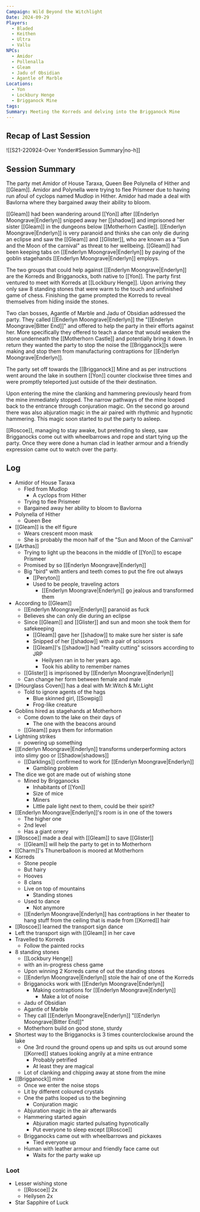 ```yaml
---
Campaign: Wild Beyond the Witchlight
Date: 2024-09-29
Players:
  - Bladed
  - Keithen
  - Ultra
  - Vallu
NPCs:
  - Amidor
  - Pollenalla
  - Gleam
  - Jadu of Obsidian
  - Agantle of Marble
Locations:
  - Yon
  - Lockbury Henge
  - Brigganock Mine
tags: 
Summary: Meeting the Korreds and delving into the Brigganock Mine
---
```

## Recap of Last Session
![[S21-220924-Over Yonder#Session Summary|no-h]]

## Session Summary
The party met Amidor of House Taraxa, Queen Bee Polynella of Hither and [[Gleam]]. Amidor and Polynella were trying to flee Prismeer due to having run afoul of cyclops named Mudlop in Hither. Amidor had made a deal with Bavlorna where they bargained away their ability to bloom.

[[Gleam]] had been wandering around [[Yon]] after [[Enderlyn Moongrave|Enderlyn]] snipped away her [[shadow]] and imprisoned her sister [[Gleam]] in the dungeons below [[Motherhorn Castle]]. [[Enderlyn Moongrave|Enderlyn]] is very paranoid and thinks she can only die during an eclipse and saw the [[Gleam]] and [[Glister]], who are known as a "Sun and the Moon of the carnival" as threat to her wellbeing. [[Gleam]] had been keeping tabs on [[Enderlyn Moongrave|Enderlyn]] by paying of the goblin stagehands [[Enderlyn Moongrave|Enderlyn]] employs.

The two groups that could help against [[Enderlyn Moongrave|Enderlyn]] are the Korreds and Brigganocks, both native to [[Yon]]. The party first ventured to meet with Korreds at [[Lockbury Henge]]. Upon arriving they only saw 8 standing stones that were warm to the touch and unfinished game of chess. Finishing the game prompted the Korreds to reveal themselves from hiding inside the stones.

Two clan bosses, Agantle of Marble and Jadu of Obsidian addressed the party. They called [[Enderlyn Moongrave|Enderlyn]] the "[[Enderlyn Moongrave|Bitter End]]" and offered to help the party in their efforts against her. More specifically they offered to teach a dance that would weaken the stone underneath the [[Motherhorn Castle]] and potentially bring it down. In return they wanted the party to stop the noise the [[Brigganock]]s were making and stop them from manufacturing contraptions for [[Enderlyn Moongrave|Enderlyn]]. 

The party set off towards the [[Brigganock]] Mine and as per instructions went around the lake in southern [[Yon]] counter clockwise three times and were promptly teleported just outside of the their destination. 

Upon entering the mine the clanking and hammering previously heard from the mine immediately stopped. The narrow pathways of the mine looped back to the entrance through conjuration magic. On the second go around there was also abjuration magic in the air paired with rhythmic and hypnotic hammering. This magic soon started to put the party to asleep.

[[Roscoe]], managing to stay awake, but pretending to sleep, saw Brigganocks come out with wheelbarrows and rope and start tying up the party. Once they were done a human clad in leather armour and a friendly expression came out to watch over the party.
## Log
- Amidor of House Taraxa
	- Fled from Mudlop
		- A cyclops from Hither
	- Trying to flee Prismeer
	- Bargained away her ability to bloom to Bavlorna
- Polynella of Hither
	- Queen Bee
- [[Gleam]] is the elf figure
	- Wears crescent moon mask
	- She is probably the moon half of the "Sun and Moon of the Carnival"
- [[Arthas]]
	- Trying to light up the beacons in the middle of [[Yon]] to escape Prismeer
	- Promised by so [[Enderlyn Moongrave|Enderlyn]]
	- Big "bird" with antlers and teeth comes to put the fire out always
		- [[Peryton]]
		- Used to be people, traveling actors
			- [[Enderlyn Moongrave|Enderlyn]] go jealous and transformed them
- According to [[Gleam]]
	- [[Enderlyn Moongrave|Enderlyn]] paranoid as fuck
	- Believes she can only die during an eclipse
	- Since [[Gleam]] and [[Glister]] and sun and moon she took them for safekeeping
		- [[Gleam]] gave her [[shadow]] to make sure her sister is safe
		- Snipped of her [[shadow]] with a pair of scissors
		- [[Gleam]]'s [[shadow]] had "reality cutting" scissors according to JRP
			- Heilysen ran in to her years ago.
			- Took his ability to remember names
	- [[Glister]] is imprisoned by [[Enderlyn Moongrave|Enderlyn]]
	- Can change her form between female and male
- [[Hourglass Coven]] has a deal with Mr.Witch & Mr.Light
	- Told to ignore agents of the hags
		- Blue skinned girl, [[Sowpig]]
		- Frog-like creature
- Goblins hired as stagehands at Motherhorn
	- Come down to the lake on their days of
		- The one with the beacons around
	- [[Gleam]] pays them for information
- Lightning strikes
	- powering up something
- [[Enderlyn Moongrave|Enderlyn]] transforms underperforming actors into slimy goo or [[Shadow|shadows]]
	- [[Darklings]] confirmed to work for [[Enderlyn Moongrave|Enderlyn]]
		- Gambling problem
- The dice we got are made out of wishing stone
	- Mined by Brigganocks
		- Inhabitants of [[Yon]]
		- Size of mice
		- Miners
		- Little pale light next to them, could be their spirit?
- [[Enderlyn Moongrave|Enderlyn]]'s room is in one of the towers
	- The higher one
	- 2nd level
	- Has a giant orrery
- [[Roscoe]] made a deal with [[Gleam]] to save [[Glister]]
	- [[Gleam]] will help the party to get in to Motherhorn
- [[Charm]]'s Thunerballoon is moored at Motherhorn
- Korreds
	- Stone people
	- But hairy
	- Hooves
	- 8 clans
	- Live on top of mountains
		- Standing stones
	- Used to dance
		- Not anymore
	- [[Enderlyn Moongrave|Enderlyn]] has contraptions in her theater to hang stuff from the ceiling that is made from [[Korred]] hair
- [[Roscoe]] learned the transport sign dance
- Left the transport sign with [[Gleam]] in her cave
- Travelled to Korreds
	- Follow the painted rocks
- 8 standing stones
	- [[Lockbury Henge]]
	- with an in-progress chess game
	- Upon winning 2 Korreds came of out the standing stones
	- [[Enderlyn Moongrave|Enderlyn]] stole the hair of one of the Korreds
	- Brigganocks work with [[Enderlyn Moongrave|Enderlyn]]
		- Making contraptions for [[Enderlyn Moongrave|Enderlyn]]
			- Make a lot of noise
	- Jadu of Obsidian
	- Agantle of Marble
	- They call [[Enderlyn Moongrave|Enderlyn]] "[[Enderlyn Moongrave|Bitter End]]"
	- Motherhorn build on good stone, sturdy
- Shortest way to the Brigganocks is 3 times counterclockwise around the lake
	- One 3rd round the ground opens up and spits us out around some [[Korred]] statues looking angrily at a mine entrance
		- Probably petrified
		- At least they are magical
	- Lot of clanking and chipping away at stone from the mine
- [[Brigganock]] mine
	- Once we enter the noise stops
	- Lit by different coloured crystals
	- One the paths looped us to the beginning
		- Conjuration magic
	- Abjuration magic in the air afterwards
	- Hammering started again
		- Abjuration magic started pulsating hypnotically
		- Put everyone to sleep except [[Roscoe]]
	- Brigganocks came out with wheelbarrows and pickaxes
		- Tied everyone up
	- Human with leather armour and friendly face came out
		- Waits for the party wake up
### Loot
- Lesser wishing stone
	- [[Roscoe]] 2x
	- Heilysen 2x
- Star Sapphire of Luck
